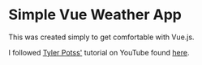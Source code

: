 # Simple Vue Weather App

 This was created simply to get comfortable with Vue.js. 
 
 I followed [Tyler Potss'](https://www.youtube.com/channel/UCBBGM84ZOs7z5jpTQAaZ_Hg) tutorial on YouTube found [here](https://www.youtube.com/watch?v=JLc-hWsPTUY&).